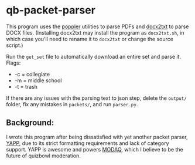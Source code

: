 # qb-packet-parser

This program uses the [poppler](https://poppler.freedesktop.org/) utilities to parse PDFs and [docx2txt](http://docx2txt.sourceforge.net/) to parse DOCX files. (Installing docx2txt may install the program as `docx2txt.sh`, in which case you'll need to rename it to `docx2txt` or change the source script.)

Run the `get_set` file to automatically download an entire set and parse it.
Flags:
- -c = collegiate
- -m = middle school
- -t = trash

If there are any issues with the parsing text to json step, delete the `output/` folder, fix any mistakes in `packets/`, and run `parser.py`.

## Background:

I wrote this program after being dissatisfied with yet another packet parser, [YAPP](https://github.com/alopezlago/YetAnotherPacketParser), due to its strict formatting requirements and lack of category support. YAPP is awesome and powers [MODAQ](https://www.quizbowlreader.com/demo.html), which I believe to be the future of quizbowl moderation.
